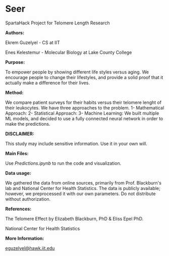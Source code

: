 # Seer
SpartaHack Project for Telomere Length Research

__Authors:__

Ekrem Guzelyel - CS at IIT

Enes Kelestemur - Molecular Biology at Lake County College


__Purpose:__

To empower people by showing different life styles versus aging. We encourage people to change their lifestyles,
and provide a solid proof that it actually make a difference for their lives.


__Method:__

We compare patient surveys for their habits versus their telomere lenght of their leukocytes. 
We have three approaches to the problem. 
1- Mathematical Approach:
2- Statistical Approach:
3- Machine Learning: We built multiple ML models, and decided to use a fully connected neural network in order to make the predictions.


__DISCLAIMER:__

This study may include sensitive information. Use it in your own will.


__Main Files:__

Use *Predictions.ipynb* to run the code and visualization.


__Data usage:__

We gathered the data from online sources, primarily from Prof. Blackburn's lab and National Center for Health Statistics.
The data is publicly available; however, we preprocessed it with our own parameters. Do not distribute without authorization.


__References:__

The Telomere Effect by Elizabeth Blackburn, PhD & Eliss Epel PhD.

National Center for Health Statistics


__More Information:__

eguzelyel@hawk.iit.edu
